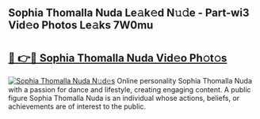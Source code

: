 ## Sophia Thomalla Nuda Le𝚊k𝚎d N𝚞𝚍e - Part-wi3 Vid𝚎o Photos Le𝚊ks 7W0mu

# <h2><a href="http://fbdrzum.evod.top/?m=Sophia+Thomalla+Nuda">🔗 👉🔴 Sophia Thomalla Nuda Vid𝚎o Ph𝚘t𝚘s</a></h2>

[![Sophia Thomalla Nuda N𝚞d𝚎s](https://i.imgur.com/8V9OHl7.gif)](http://fbdrzum.evod.top/?m=Sophia+Thomalla+Nuda)
Online personality Sophia Thomalla Nuda with a passion for dance and lifestyle, creating engaging content. A public figure Sophia Thomalla Nuda is an individual whose actions, beliefs, or achievements are of interest to the public. 
